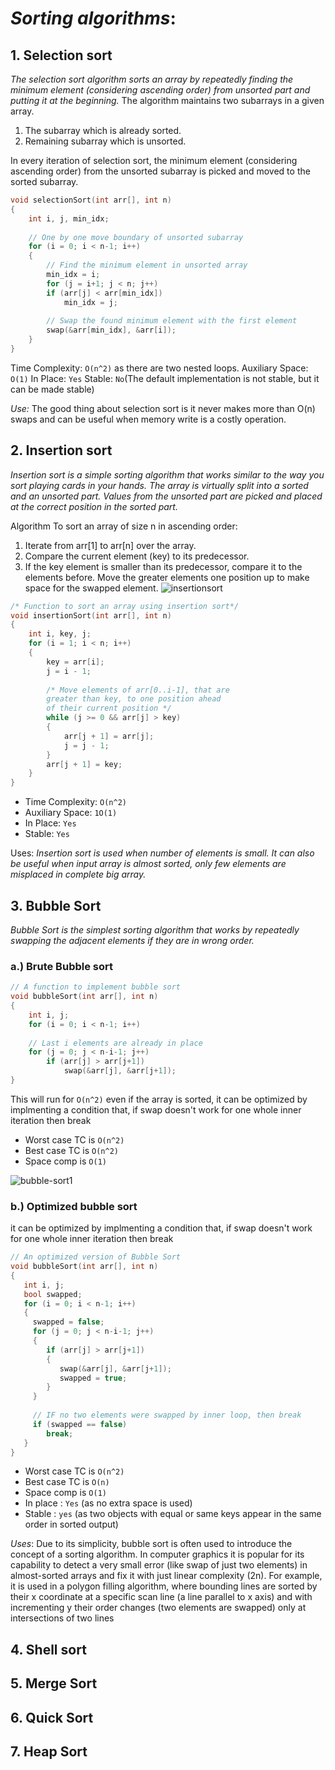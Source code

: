 # *Sorting algorithms*:

## 1. Selection sort

*The selection sort algorithm sorts an array by repeatedly finding the minimum element (considering ascending order) from unsorted part and putting it at the beginning.*
The algorithm maintains two subarrays in a given array.
1. The subarray which is already sorted.
2. Remaining subarray which is unsorted.

In every iteration of selection sort, the minimum element (considering ascending order) from the unsorted subarray is picked and moved to the sorted subarray.

```cpp
void selectionSort(int arr[], int n)
{
    int i, j, min_idx;
 
    // One by one move boundary of unsorted subarray
    for (i = 0; i < n-1; i++)
    {
        // Find the minimum element in unsorted array
        min_idx = i;
        for (j = i+1; j < n; j++)
        if (arr[j] < arr[min_idx])
            min_idx = j;
 
        // Swap the found minimum element with the first element
        swap(&arr[min_idx], &arr[i]);
    }
}
```

Time Complexity: ```O(n^2)``` as there are two nested loops.
Auxiliary Space: ```O(1)```
In Place: ```Yes```
Stable: ```No```(The  default implementation is not stable, but it can be made stable)

*Use:* The good thing about selection sort is it never makes more than O(n) swaps and can be useful when memory write is a costly operation. 

## 2. Insertion sort

*Insertion sort is a simple sorting algorithm that works similar to the way you sort playing cards in your hands. The array is virtually split into a sorted and an unsorted part. Values from the unsorted part are picked and placed at the correct position in the sorted part.*

Algorithm
To sort an array of size n in ascending order: 
1. Iterate from arr[1] to arr[n] over the array. 
2. Compare the current element (key) to its predecessor. 
3. If the key element is smaller than its predecessor, compare it to the elements before. Move the greater elements one position up to make space for the swapped element.
![insertionsort](https://user-images.githubusercontent.com/42698268/134842931-05899664-f5cf-4864-914e-2392256bdfd0.png)


```cpp
/* Function to sort an array using insertion sort*/
void insertionSort(int arr[], int n)
{
    int i, key, j;
    for (i = 1; i < n; i++)
    {
        key = arr[i];
        j = i - 1;
 
        /* Move elements of arr[0..i-1], that are
        greater than key, to one position ahead
        of their current position */
        while (j >= 0 && arr[j] > key)
        {
            arr[j + 1] = arr[j];
            j = j - 1;
        }
        arr[j + 1] = key;
    }
}
```

* Time Complexity: ```O(n^2)```
* Auxiliary Space: ```1O(1)```
* In Place: ```Yes```
* Stable: ```Yes```

Uses: *Insertion sort is used when number of elements is small. It can also be useful when input array is almost sorted, only few elements are misplaced in complete big array.*

## 3. Bubble Sort

*Bubble Sort is the simplest sorting algorithm that works by repeatedly swapping the adjacent elements if they are in wrong order.*

### a.) Brute Bubble sort

```cpp
// A function to implement bubble sort
void bubbleSort(int arr[], int n)
{
    int i, j;
    for (i = 0; i < n-1; i++)    
     
    // Last i elements are already in place
    for (j = 0; j < n-i-1; j++)
        if (arr[j] > arr[j+1])
            swap(&arr[j], &arr[j+1]);
}
```
This will run for ```O(n^2)``` even if the array is sorted, it can be optimized by implmenting a condition that, if swap doesn't work for one whole inner iteration then break

* Worst case TC is ```O(n^2)```
* Best case TC is ```O(n^2)```
* Space comp is ```O(1)```


![bubble-sort1](https://user-images.githubusercontent.com/42698268/134798365-d1d8880f-8b60-48c4-ad11-c92ed6d752c6.png)

### b.) Optimized bubble sort

it can be optimized by implmenting a condition that, if swap doesn't work for one whole inner iteration then break


```cpp
// An optimized version of Bubble Sort
void bubbleSort(int arr[], int n)
{
   int i, j;
   bool swapped;
   for (i = 0; i < n-1; i++)
   {
     swapped = false;
     for (j = 0; j < n-i-1; j++)
     {
        if (arr[j] > arr[j+1])
        {
           swap(&arr[j], &arr[j+1]);
           swapped = true;
        }
     }
 
     // IF no two elements were swapped by inner loop, then break
     if (swapped == false)
        break;
   }
}
```

* Worst case TC is ```O(n^2)```
* Best case TC is ```O(n)```
* Space comp is ```O(1)```
* In place : ```Yes``` (as no extra space is used)
* Stable : ```yes``` (as two objects with equal or same keys appear in the same order in sorted output)

*Uses*: Due to its simplicity, bubble sort is often used to introduce the concept of a sorting algorithm. 
In computer graphics it is popular for its capability to detect a very small error (like swap of just two elements) in almost-sorted arrays and fix it with just linear complexity (2n). For example, it is used in a polygon filling algorithm, where bounding lines are sorted by their x coordinate at a specific scan line (a line parallel to x axis) and with incrementing y their order changes (two elements are swapped) only at intersections of two lines

## 4. Shell sort

## 5. Merge Sort

## 6. Quick Sort

## 7. Heap Sort

